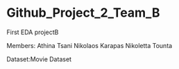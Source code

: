 # Github_Project_2_Team_B

First EDA projectB

Members:
Athina Tsani 
Nikolaos Karapas 
Nikoletta Tounta

Dataset:Movie Dataset


